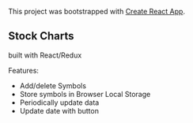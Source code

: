 This project was bootstrapped with [Create React App](https://github.com/facebookincubator/create-react-app).

## Stock Charts

built with React/Redux

Features:

* Add/delete Symbols
* Store symbols in Browser Local Storage
* Periodically update data
* Update date with button
